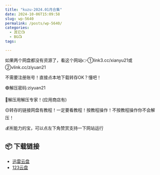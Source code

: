 ```yaml
---
title: "kuzu-2024.01月合集"
date: 2024-10-06T15:09:58
slug: wp-5640
permalink: /posts/wp-5640/
categories:
  - 其它📺
  - BG📺
tags:

---
```


如果两个网盘都没有资源了，看这个网站👉①link3.cc/xianyu21或②vlink.cc/ziyuan21

不需要注册账号！直接点本地下载转存OK？懂吧！

🟢解压密码:ziyuan21

🔵解压用解压专家！(应用商店有)

🟡转存的链接网盘有教程！一定要看教程！按教程操作！不按教程操作你不会解压！

💰🈶能力的宝，可以点左下角赞赏支持一下网站运行

## 📦 下载链接
- [迅雷云盘](https://blziyuan21.com/pay-download/5640?key=08696e6431&down_id=0)
- [123云盘](https://blziyuan21.com/pay-download/5640?key=08696e6431&down_id=1)

